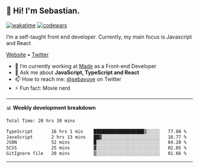 ## 👋 Hi! I'm Sebastian.

[![wakatime](https://wakatime.com/badge/user/df0036c6-328a-4a39-be9b-e49417ed22a1.svg)](https://wakatime.com/@df0036c6-328a-4a39-be9b-e49417ed22a1)
[![codewars](https://www.codewars.com/users/sebavuye/badges/small)](https://www.codewars.com/users/sebavuye)

I’m a self-taught front end developer. Currently, my main focus is Javascript and React

[Website](https://sebastianvuye.be) • [Twitter](https://twitter.com/sebavuye)

- 🔭 I’m currently working at [Made](https://made.be/) as a Front-end Developer
- 💬 Ask me about **JavaScript, TypeScript and React**
- 📫 How to reach me: [@sebavuye](https://twitter.com/sebavuye) on Twitter
- ⚡ Fun fact: Movie nerd

-------

📊 **Weekly development breakdown**

<!--START_SECTION:waka-->

```txt
Total Time: 20 hrs 30 mins

TypeScript       16 hrs 1 min    ███████████████████▒░░░░░   77.88 %
JavaScript       2 hrs 13 mins   ██▓░░░░░░░░░░░░░░░░░░░░░░   10.77 %
JSON             52 mins         █░░░░░░░░░░░░░░░░░░░░░░░░   04.28 %
SCSS             25 mins         ▓░░░░░░░░░░░░░░░░░░░░░░░░   02.05 %
GitIgnore file   20 mins         ▒░░░░░░░░░░░░░░░░░░░░░░░░   01.66 %
```

<!--END_SECTION:waka-->
-------
